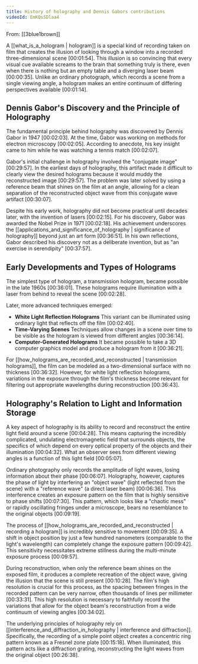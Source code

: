 ```yaml
---
title: History of holography and Dennis Gabors contributions
videoId: EmKQsSDlaa4
---
```


From: [[3blue1brown]] <br/> 

A [[what_is_a_hologram | hologram]] is a special kind of recording taken on film that creates the illusion of looking through a window into a recorded three-dimensional scene [00:01:54]. This illusion is so convincing that every visual cue available screams to the brain that something truly is there, even when there is nothing but an empty table and a diverging laser beam [00:00:35]. Unlike an ordinary photograph, which records a scene from a single viewing angle, a hologram makes an entire continuum of differing perspectives available [00:01:14].

## Dennis Gabor's Discovery and the Principle of Holography

The fundamental principle behind holography was discovered by Dennis Gabor in 1947 [00:02:03]. At the time, Gabor was working on methods for electron microscopy [00:02:05]. According to anecdote, his key insight came to him while he was watching a tennis match [00:02:07].

Gabor's initial challenge in holography involved the "conjugate image" [00:29:57]. In the earliest days of holography, this artifact made it difficult to clearly view the desired holograms because it would muddy the reconstructed image [00:29:57]. The problem was later solved by using a reference beam that shines on the film at an angle, allowing for a clean separation of the reconstructed object wave from this conjugate wave artifact [00:30:07].

Despite his early work, holography did not become practical until decades later, with the invention of lasers [00:02:15]. For his discovery, Gabor was awarded the Nobel Prize in 1971 [00:02:18]. His achievement underscores the [[applications_and_significance_of_holography | significance of holography]] beyond just an art form [00:36:51]. In his own reflections, Gabor described his discovery not as a deliberate invention, but as "an exercise in serendipity" [00:37:57].

## Early Developments and Types of Holograms

The simplest type of hologram, a transmission hologram, became possible in the late 1960s [00:36:01]. These holograms require illumination with a laser from behind to reveal the scene [00:02:28].

Later, more advanced techniques emerged:
*   **White Light Reflection Holograms** This variant can be illuminated using ordinary light that reflects off the film [00:02:40].
*   **Time-Varying Scenes** Techniques allow changes in a scene over time to be visible as the hologram is viewed from different angles [00:36:14].
*   **Computer-Generated Holograms** It became possible to take a 3D computer graphics model and produce a hologram from it [00:36:21].

For [[how_holograms_are_recorded_and_reconstructed | transmission holograms]], the film can be modeled as a two-dimensional surface with no thickness [00:36:32]. However, for white light reflection holograms, variations in the exposure through the film's thickness become relevant for filtering out appropriate wavelengths during reconstruction [00:36:43].

## Holography's Relation to Light and Information Storage

A key aspect of holography is its ability to record and reconstruct the entire light field around a scene [00:04:28]. This means capturing the incredibly complicated, undulating electromagnetic field that surrounds objects, the specifics of which depend on every optical property of the objects and their illumination [00:04:32]. What an observer sees from different viewing angles is a function of this light field [00:05:07].

Ordinary photography only records the amplitude of light waves, losing information about their phase [00:06:07]. Holography, however, captures the phase of light by interfering an "object wave" (light reflected from the scene) with a "reference wave" (a direct laser beam) [00:06:36]. This interference creates an exposure pattern on the film that is highly sensitive to phase shifts [00:07:30]. This pattern, which looks like a "chaotic mess" or rapidly oscillating fringes under a microscope, bears no resemblance to the original objects [00:09:19].

The process of [[how_holograms_are_recorded_and_reconstructed | recording a hologram]] is incredibly sensitive to movement [00:09:35]. A shift in object position by just a few hundred nanometers (comparable to the light's wavelength) can completely change the exposure pattern [00:09:42]. This sensitivity necessitates extreme stillness during the multi-minute exposure process [00:09:57].

During reconstruction, when only the reference beam shines on the exposed film, it produces a complete recreation of the object wave, giving the illusion that the scene is still present [00:10:28]. The film's high resolution is crucial for this process, as the spacing between fringes in the recorded pattern can be very narrow, often thousands of lines per millimeter [00:33:31]. This high resolution is necessary to faithfully record the variations that allow for the object beam's reconstruction from a wide continuum of viewing angles [00:34:02].

The underlying principles of holography rely on [[interference_and_diffraction_in_holography | interference and diffraction]]. Specifically, the recording of a simple point object creates a concentric ring pattern known as a Fresnel zone plate [00:15:18]. When illuminated, this pattern acts like a diffraction grating, reconstructing the light waves from the original object [00:26:38].